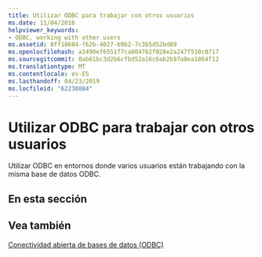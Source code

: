 ```yaml
---
title: Utilizar ODBC para trabajar con otros usuarios
ms.date: 11/04/2016
helpviewer_keywords:
- ODBC, working with other users
ms.assetid: 8ff18684-f62b-4027-b9b2-7c3b5d52bd89
ms.openlocfilehash: a3490ef6551f7ca8047b2f028e2a247f510c0717
ms.sourcegitcommit: 0ab61bc3d2b6cfbd52a16c6ab2b97a8ea1864f12
ms.translationtype: MT
ms.contentlocale: es-ES
ms.lasthandoff: 04/23/2019
ms.locfileid: "62230884"
---
```

# <a name="use-odbc-to-work-with-other-users"></a>Utilizar ODBC para trabajar con otros usuarios

Utilizar ODBC en entornos donde varios usuarios están trabajando con la misma base de datos ODBC.

## <a name="in-this-section"></a>En esta sección

## <a name="see-also"></a>Vea también

[Conectividad abierta de bases de datos (ODBC)](../../data/odbc/open-database-connectivity-odbc.md)
